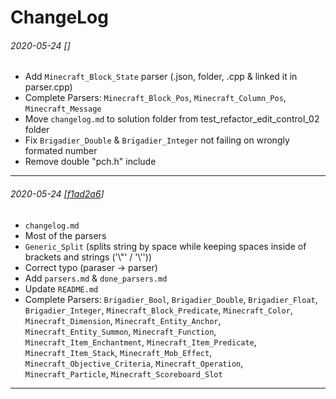 # ChangeLog


###### 2020-05-24 [[](https://github.com/danijel1023/MC_Command_IDE/commit/)]

- Add `Minecraft_Block_State` parser (.json, folder, .cpp & linked it in parser.cpp)
- Complete Parsers:
`Minecraft_Block_Pos`,
`Minecraft_Column_Pos`,
`Minecraft_Message`
- Move `changelog.md` to solution folder from test_refactor_edit_control_02 folder
- Fix `Brigadier_Double` & `Brigadier_Integer` not failing on wrongly formated number
- Remove double "pch.h" include
---


###### 2020-05-24 [[f1ad2a6](https://github.com/danijel1023/MC_Command_IDE/commit/f1ad2a6314dbb9636bb5440dc8b9c514c67689e4)]

- `changelog.md`
- Most of the parsers
- `Generic_Split` (splits string by space while keeping spaces inside of brackets and strings ('\\"' / '\\''))
- Correct typo (paraser -> parser)
- Add `parsers.md` & `done_parsers.md`
- Update `README.md`
- Complete Parsers:
`Brigadier_Bool`,
`Brigadier_Double`,
`Brigadier_Float`,
`Brigadier_Integer`,
`Minecraft_Block_Predicate`,
`Minecraft_Color`,
`Minecraft_Dimension`,
`Minecraft_Entity_Anchor`,
`Minecraft_Entity_Summon`,
`Minecraft_Function`,
`Minecraft_Item_Enchantment`,
`Minecraft_Item_Predicate`,
`Minecraft_Item_Stack`,
`Minecraft_Mob_Effect`,
`Minecraft_Objective_Criteria`,
`Minecraft_Operation`,
`Minecraft_Particle`,
`Minecraft_Scoreboard_Slot`
---




